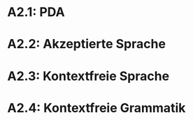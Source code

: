# A2.1: PDA

# A2.2: Akzeptierte Sprache

# A2.3: Kontextfreie Sprache

# A2.4: Kontextfreie Grammatik